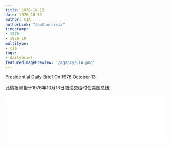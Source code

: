 ```yaml
---
title: 1976-10-13
date: 1976-10-13
author: CIA 
authorLink: "/authors/cia"
timestamp: 
- 1976
- 1976-10
multitype: 
- cia
tags: 
- dailybrief
featuredImagePreview: '/agency/CIA.png'
---
```



Presidential Daily Brief On 1976 October 13

此情报简报于1976年10月13日被递交给时任美国总统

<!--more-->





<div id="over" style="width:100%; overflow:hidden"> <iframe id="sFrame" name="sFrame" frameborder="no" border="0"  allowfullscreen marginwidth="0" scrolling="no" src = " /CIA/1976-10-13.html "  style = " position:absulute; width: 806px; top: 300;" > </iframe> </div>
